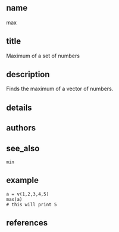 ## name
max
## title
Maximum of a set of numbers
## description
Finds the maximum of a vector of numbers.
## details
## authors
## see_also
`min` 
## example
    a = v(1,2,3,4,5)
    max(a) 
    # this will print 5
## references
